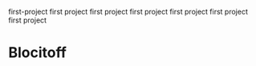 first-project
first project
first project
first project
first project
first project
first project
# Blocitoff
